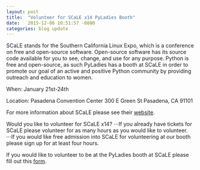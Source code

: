 ```yaml
---
layout: post
title:  "Volunteer for SCaLE x14 PyLadies Booth"
date:   2015-12-06 10:51:57 -0800
categories: blog update
---
```


SCaLE stands for the Southern California Linux Expo, which is a conference on free and open-source software. Open-source software has its source code available for you to see, change, and use for any purpose. Python is free and open-source, as such PyLadies has a booth at SCaLE in order to promote our goal of an active and positive Python community by providing outreach and education to women.

When:
January 21st-24th

Location:
Pasadena Convention Center
300 E Green St
Pasadena, CA 91101

For more information about SCaLE please see their [website](https://www.socallinuxexpo.org/scale/14x).

Would you like to volunteer for SCaLE x14? 
⋅⋅⋅If you already have tickets for SCaLE please volunteer for as many hours as you would like to volunteer.
⋅⋅⋅If you would like free admission into SCaLE for volunteering at our booth please sign up for at least four hours. 

If you would like to volunteer to be at the PyLadies booth at SCaLE please fill out this [form](https://docs.google.com/forms/d/1_nNw4Gkcm1jZOtOl8DVsQ2lFKLbzT5akqR18QyWxCSg/viewform?usp=send_form).

